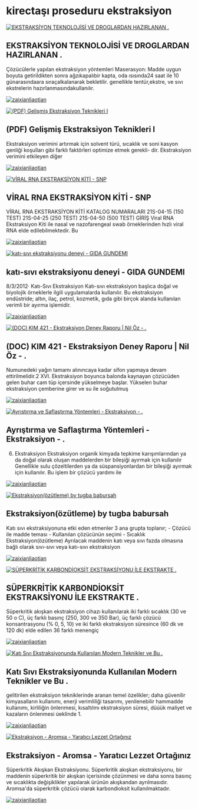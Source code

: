 # kirectaşı proseduru ekstraksiyon
<a href="https://mnn.zoosnet.net/LR/Chatpre.aspx?id=MNN94995150&p=https://topgrinding.com/" target="_blank">![EKSTRAKSİYON TEKNOLOJİSİ VE DROGLARDAN HAZIRLANAN .](https://github.com/technlg/images/blob/main/14.jpg)</a>
## EKSTRAKSİYON TEKNOLOJİSİ VE DROGLARDAN HAZIRLANAN .
Çözücülerle yapılan ekstraksiyon yöntemleri Maserasyon: Madde uygun boyuta getirildikten sonra ağzıkapalıbir kapta, oda ısısında24 saat ile 10 günarasındaara sıraçalkalanarak bekletilir. genellikle tentür,ekstre, ve sıvı ekstrelerin hazırlanmasındakullanılır.
<a href="https://mnn.zoosnet.net/LR/Chatpre.aspx?id=MNN94995150&p=https://topgrinding.com/" target="_blank"><img src="https://github.com/technlg/images/raw/main/chat11.jpg" alt="zaixianliaotian"/></a><a href="//whatsapp.shibangsoft.com/WhatsApp.php" ><img src="https://github.com/technlg/images/raw/main/chat11.png" alt=""></a>
<a href="https://mnn.zoosnet.net/LR/Chatpre.aspx?id=MNN94995150&p=https://topgrinding.com/" target="_blank">![(PDF) Gelişmiş Ekstraksiyon Teknikleri I](https://github.com/technlg/images/blob/main/35.jpg)</a>
## (PDF) Gelişmiş Ekstraksiyon Teknikleri I
Ekstraksiyon verimini artırmak için solvent türü, sıcaklık ve soni kasyon genliği koşulları gibi farklı faktörleri optimize etmek gerekli- dir. Ekstraksiyon verimini etkileyen diğer 
<a href="https://mnn.zoosnet.net/LR/Chatpre.aspx?id=MNN94995150&p=https://topgrinding.com/" target="_blank"><img src="https://github.com/technlg/images/raw/main/chat11.jpg" alt="zaixianliaotian"/></a><a href="//whatsapp.shibangsoft.com/WhatsApp.php" ><img src="https://github.com/technlg/images/raw/main/chat11.png" alt=""></a>
<a href="https://mnn.zoosnet.net/LR/Chatpre.aspx?id=MNN94995150&p=https://topgrinding.com/" target="_blank">![VİRAL RNA EKSTRAKSİYON KİTİ - SNP](https://github.com/technlg/images/blob/main/65.jpg)</a>
## VİRAL RNA EKSTRAKSİYON KİTİ - SNP
VİRAL RNA EKSTRAKSİYON KİTİ KATALOG NUMARALARI 21S-04-15 (150 TEST) 21S-04-25 (250 TEST) 21S-04-50 (500 TEST) GİRİŞ Viral RNA Ekstraksiyon Kiti ile nasal ve nazofarengeal swab örneklerinden hızlı viral RNA elde edilebilmektedir. Bu
<a href="https://mnn.zoosnet.net/LR/Chatpre.aspx?id=MNN94995150&p=https://topgrinding.com/" target="_blank"><img src="https://github.com/technlg/images/raw/main/chat11.jpg" alt="zaixianliaotian"/></a><a href="//whatsapp.shibangsoft.com/WhatsApp.php" ><img src="https://github.com/technlg/images/raw/main/chat11.png" alt=""></a>
<a href="https://mnn.zoosnet.net/LR/Chatpre.aspx?id=MNN94995150&p=https://topgrinding.com/" target="_blank">![katı-sıvı ekstraksiyonu deneyi - GIDA GUNDEMI](https://github.com/technlg/images/blob/main/30.jpg)</a>
## katı-sıvı ekstraksiyonu deneyi - GIDA GUNDEMI
8/3/2012· Katı-Sıvı Ekstraksiyon Katı-sıvı ekstraksiyon başlıca doğal ve biyolojik örneklerle ilgili uygulamalarda kullanılır. Bu ekstraksiyon endüstride; altın, ilaç, petrol, kozmetik, gıda gibi birçok alanda kullanılan verimli bir ayırma işlemidir.
<a href="https://mnn.zoosnet.net/LR/Chatpre.aspx?id=MNN94995150&p=https://topgrinding.com/" target="_blank"><img src="https://github.com/technlg/images/raw/main/chat11.jpg" alt="zaixianliaotian"/></a><a href="//whatsapp.shibangsoft.com/WhatsApp.php" ><img src="https://github.com/technlg/images/raw/main/chat11.png" alt=""></a>
<a href="https://mnn.zoosnet.net/LR/Chatpre.aspx?id=MNN94995150&p=https://topgrinding.com/" target="_blank">![(DOC) KIM 421 - Ekstraksiyon Deney Raporu | Nil Öz - .](https://github.com/technlg/images/blob/main/7.jpg)</a>
## (DOC) KIM 421 - Ekstraksiyon Deney Raporu | Nil Öz - .
Numunedeki yağın tamamı alınıncaya kadar sifon yapmaya devam ettirilmelidir.2 XVI. Ekstraksiyon boyunca balonda kaynayan çözücüden gelen buhar cam tüp içersinde yükselmeye başlar. Yükselen buhar ekstraksiyon çemberine girer ve su ile soğutulmuş
<a href="https://mnn.zoosnet.net/LR/Chatpre.aspx?id=MNN94995150&p=https://topgrinding.com/" target="_blank"><img src="https://github.com/technlg/images/raw/main/chat11.jpg" alt="zaixianliaotian"/></a><a href="//whatsapp.shibangsoft.com/WhatsApp.php" ><img src="https://github.com/technlg/images/raw/main/chat11.png" alt=""></a>
<a href="https://mnn.zoosnet.net/LR/Chatpre.aspx?id=MNN94995150&p=https://topgrinding.com/" target="_blank">![Ayrıştırma ve Saflaştırma Yöntemleri - Ekstraksiyon - .](https://github.com/technlg/images/blob/main/28.jpg)</a>
## Ayrıştırma ve Saflaştırma Yöntemleri - Ekstraksiyon - .
06. Ekstraksiyon Ekstraksiyon organik kimyada tepkime karışımlarından ya da doğal olarak oluşan maddelerden bir bileşiği ayırmak için kullanılır Genellikle sulu çözeltilerden ya da süspansiyonlardan bir bileşiği ayırmak için kullanılır. Bu işlem bir çözücü yardımı ile 
<a href="https://mnn.zoosnet.net/LR/Chatpre.aspx?id=MNN94995150&p=https://topgrinding.com/" target="_blank"><img src="https://github.com/technlg/images/raw/main/chat11.jpg" alt="zaixianliaotian"/></a><a href="//whatsapp.shibangsoft.com/WhatsApp.php" ><img src="https://github.com/technlg/images/raw/main/chat11.png" alt=""></a>
<a href="https://mnn.zoosnet.net/LR/Chatpre.aspx?id=MNN94995150&p=https://topgrinding.com/" target="_blank">![Ekstraksiyon(özütleme) by tugba babursah](https://github.com/technlg/images/blob/main/22.jpg)</a>
## Ekstraksiyon(özütleme) by tugba babursah
Katı sıvı ekstraksiyonuna etki eden etmenler 3 ana grupta toplanır; - Çözücü ile madde teması - Kullanılan çözücünün seçimi - Sıcaklık Ekstraksiyon(özütleme) Ayrılacak maddenin katı veya sıvı fazda olmasına bağlı olarak sıvı-sıvı veya katı-sıvı ekstraksiyon
<a href="https://mnn.zoosnet.net/LR/Chatpre.aspx?id=MNN94995150&p=https://topgrinding.com/" target="_blank"><img src="https://github.com/technlg/images/raw/main/chat11.jpg" alt="zaixianliaotian"/></a><a href="//whatsapp.shibangsoft.com/WhatsApp.php" ><img src="https://github.com/technlg/images/raw/main/chat11.png" alt=""></a>
<a href="https://mnn.zoosnet.net/LR/Chatpre.aspx?id=MNN94995150&p=https://topgrinding.com/" target="_blank">![SÜPERKRİTİK KARBONDİOKSİT EKSTRAKSİYONU İLE EKSTRAKTE .](https://github.com/technlg/images/blob/main/55.jpg)</a>
## SÜPERKRİTİK KARBONDİOKSİT EKSTRAKSİYONU İLE EKSTRAKTE .
Süperkritik akışkan ekstraksiyon cihazı kullanılarak iki farklı sıcaklık (30 ve 50 o C), üç farklı basınç (250, 300 ve 350 Bar), üç farklı çözücü konsantrasyonu (% 0, 5, 10) ve iki farklı ekstraksiyon süresince (60 dk ve 120 dk) elde edilen 36 farklı menengiç
<a href="https://mnn.zoosnet.net/LR/Chatpre.aspx?id=MNN94995150&p=https://topgrinding.com/" target="_blank"><img src="https://github.com/technlg/images/raw/main/chat11.jpg" alt="zaixianliaotian"/></a><a href="//whatsapp.shibangsoft.com/WhatsApp.php" ><img src="https://github.com/technlg/images/raw/main/chat11.png" alt=""></a>
<a href="https://mnn.zoosnet.net/LR/Chatpre.aspx?id=MNN94995150&p=https://topgrinding.com/" target="_blank">![Katı Sıvı Ekstraksiyonunda Kullanılan Modern Teknikler ve Bu .](https://github.com/technlg/images/blob/main/56.jpg)</a>
## Katı Sıvı Ekstraksiyonunda Kullanılan Modern Teknikler ve Bu .
gelitirilen ekstraksiyon tekniklerinde aranan temel özelikler; daha güvenilir kimyasalların kullanımı, enerji verimliliği tasarımı, yenilenebilir hammadde kullanımı, kirliliğin önlenmesi, kısaltılmı ekstraksiyon süresi, düúük maliyet ve kazaların önlenmesi úeklinde 1.
<a href="https://mnn.zoosnet.net/LR/Chatpre.aspx?id=MNN94995150&p=https://topgrinding.com/" target="_blank"><img src="https://github.com/technlg/images/raw/main/chat11.jpg" alt="zaixianliaotian"/></a><a href="//whatsapp.shibangsoft.com/WhatsApp.php" ><img src="https://github.com/technlg/images/raw/main/chat11.png" alt=""></a>
<a href="https://mnn.zoosnet.net/LR/Chatpre.aspx?id=MNN94995150&p=https://topgrinding.com/" target="_blank">![Ekstraksiyon - Aromsa - Yaratıcı Lezzet Ortağınız](https://github.com/technlg/images/blob/main/36.jpg)</a>
## Ekstraksiyon - Aromsa - Yaratıcı Lezzet Ortağınız
Süperkritik Akışkan Ekstraksiyonu. Süperkritik akışkan ekstraksiyonu, bir maddenin süperkritik bir akışkan içerisinde çözünmesi ve daha sonra basınç ve sıcaklıkta değişiklikler yapılarak ürünün akışkandan ayrılmasıdır. Aromsa'da süperkritik çözücü olarak karbondioksit kullanılmaktadır.
<a href="https://mnn.zoosnet.net/LR/Chatpre.aspx?id=MNN94995150&p=https://topgrinding.com/" target="_blank"><img src="https://github.com/technlg/images/raw/main/chat11.jpg" alt="zaixianliaotian"/></a><a href="//whatsapp.shibangsoft.com/WhatsApp.php" ><img src="https://github.com/technlg/images/raw/main/chat11.png" alt=""></a>
